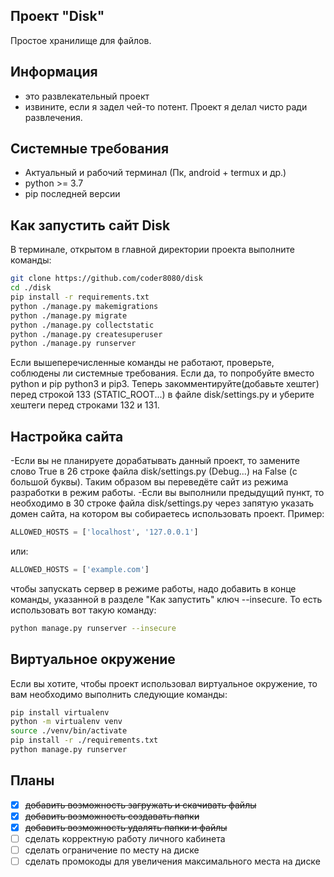 <h2>Проект "Disk"</h2>

Простое хранилище для файлов.

## Информация
- это развлекательный проект
- извините, если я задел чей-то потент. Проект я делал чисто ради развлечения.

## Системные требования
- Актуальный и рабочий терминал (Пк, android + termux и др.)
- python >= 3.7
- pip последней версии

## Как запустить сайт Disk
В терминале, открытом в главной директории проекта выполните команды:
```bash
git clone https://github.com/coder8080/disk
cd ./disk
pip install -r requirements.txt
python ./manage.py makemigrations
python ./manage.py migrate
python ./manage.py collectstatic
python ./manage.py createsuperuser
python ./manage.py runserver
```
Если вышеперечисленные команды не работают, проверьте, соблюдены ли системные требования. Если да, то попробуйте вместо python и pip python3 и pip3.
Теперь закомментируйте(добавьте хештег) перед строкой 133 (STATIC_ROOT...) в файле disk/settings.py и уберите хештеги перед строками 132 и 131. 

## Настройка сайта
-Если вы не планируете дорабатывать данный проект, то замените слово True в 26 строке файла disk/settings.py (Debug...) на False (с большой буквы). Таким образом вы переведёте сайт из режима разработки в режим работы.
-Если вы выполнили предыдущий пункт, то необходимо в 30 строке файла disk/settings.py через запятую указать домен сайта, на котором вы собираетесь использовать проект. Пример:
```python
ALLOWED_HOSTS = ['localhost', '127.0.0.1']
```
или:
```python
ALLOWED_HOSTS = ['example.com']
```
чтобы запускать сервер в режиме работы, надо добавить в конце команды, указанной в разделе "Как запустить" ключ --insecure. То есть использовать вот такую команду:
```bash
python manage.py runserver --insecure
```

## Виртуальное окружение
Если вы хотите, чтобы проект использовал виртуальное окружение, то вам необходимо выполнить следующие команды:
```bash
pip install virtualenv
python -m virtualenv venv
source ./venv/bin/activate
pip install -r ./requirements.txt
python manage.py runserver
```

## Планы
- [X] ~~добавить возможность загружать и скачивать файлы~~
- [X] ~~добавить возможность создавать папки~~
- [X] ~~добавить возможность удалять папки и файлы~~
- [ ] сделать корректную работу личного кабинета
- [ ] сделать ограничение по месту на диске
- [ ] сделать промокоды для увеличения максимального места на диске